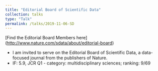 ```yaml
---
title: "Editorial Board of Scientific Data"
collection: talks
type: "Talk"
permalink: /talks/2019-11-06-SD
---
```


[Find the Editorial Board Members here] (http://www.nature.com/sdata/about/editorial-board)

* I am invited to serve on the Editorial Board of Scientific Data, a data-focused journal from the publishers of Nature.
* IF: 5.9, JCR Q1 - category: multidisciplinary sciences; ranking: 9/69

